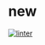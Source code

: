 # new
[![linter](https://github.com/MrDI247/new/workflows/linter/badge.svg)](https://github.com/marketplace/actions/super-linter)
